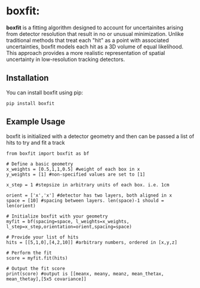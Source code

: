 # boxfit:

**boxfit** is a fitting algorithm designed to account for uncertainites arising from detector resolution that result in no or unusual minimization. Unlike traditional methods that treat each "hit" as a point with associated uncertainties, boxfit models each hit as a 3D volume of equal likelihood. This approach provides a more realistic representation of spatial uncertainty in low-resolution tracking detectors.

## Installation

You can install boxfit using pip:

```
pip install boxfit
```

## Example Usage
boxfit is initialized with a detector geometry and then can be passed a list of hits to try and fit a track

```
from boxfit import boxfit as bf

# Define a basic geometry
x_weights = [0.5,1,1,0.5] #weight of each box in x
y_weights = [1] #non-specified values are set to [1]

x_step = 1 #stepsize in arbitrary units of each box. i.e. 1cm

orient = ['x','x'] #detector has two layers, both aligned in x
space = [10] #spacing between layers. len(space)-1 should = len(orient)

# Initialize boxfit with your geometry
myfit = bf(spacing=space, l_weights=x_weights, l_step=x_step,orientation=orient,spacing=space)

# Provide your list of hits 
hits = [[5,1,0],[4,2,10]] #arbitrary numbers, ordered in [x,y,z]  

# Perform the fit
score = myfit.fit(hits)

# Output the fit score
print(score) #output is [[meanx, meany, meanz, mean_thetax, mean_thetay],[5x5 covariance]]
```

